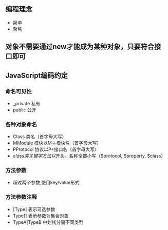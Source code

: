 ## 编程理念
* 简单
* 聚焦

## 对象不需要通过new才能成为某种对象，只要符合接口即可

## JavaScript编码约定

### 命名可见性	
 * _private 私有
 * public 公开
	
### 各种对象命名
* Class 类名（首字母大写）
* MModule 模块以M＋模块名（首字母大写）
* PProtocol 协议以P+接口名（首字母大写）
* $class 类关键字方法以$开头，名称全部小写（$protocol, $property, $class）


### 方法参数
* 超过两个参数,使用key/value形式


### 方法参数注释 
* [Type] 表示可选参数
* Type[] 表示参数为集合对象
* TypeA|TypeB 中划线分隔不同类型 
  
  
